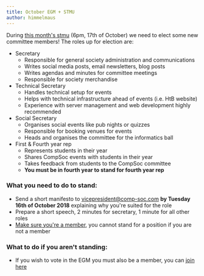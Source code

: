 ```yaml
---
title: October EGM + STMU
author: himmelmaus
---
```


During [this month's stmu](https://www.facebook.com/events/2191698291111220/) (6pm, 17th of October) we need to elect some new committee members! The roles up for election are:


- Secretary
  - Responsible for general society administration and communications
  - Writes social media posts, email newsletters, blog posts
  - Writes agendas and minutes for committee meetings
  - Responsible for society merchandise
- Technical Secretary
  - Handles technical setup for events
  - Helps with technical infrastructure ahead of events (i.e. HtB website)
  - Experience with server management and web development highly recommended
- Social Secretary
  - Organises social events like pub nights or quizzes
  - Responsible for booking venues for events 
  - Heads and organises the committee for the informatics ball
- First & Fourth year rep
  - Represents students in their year
  - Shares CompSoc events with students in their year
  - Takes feedback from students to the CompSoc committee
  - **You must be in fourth year to stand for fourth year rep**

### What you need to do to stand:

- Send a short manifesto to vicepresident@comp-soc.com **by Tuesday 16th of October 2018** explaining why you're suited for the role
- Prepare a short speech, 2 minutes for secretary, 1 minute for all other roles
- [Make sure you're a member](https://www.eusa.ed.ac.uk/activities/societies/society/compsoc/), you cannot stand for a position if you are not a member

### What to do if you aren't standing:

- If you wish to vote in the EGM you must also be a member, you can [join here](https://www.eusa.ed.ac.uk/activities/societies/society/compsoc/)